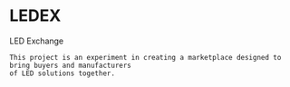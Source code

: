 LEDEX
=====

LED Exchange

    This project is an experiment in creating a marketplace designed to bring buyers and manufacturers 
    of LED solutions together.
